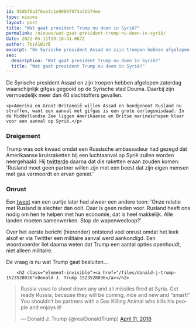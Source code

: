 ```yaml
---
id: 93dbf6a3f6ae4c1e9080f074a7bb74ee
type: nieuws
layout: post
title: "Wat gaat president Trump nu doen in Syrië?"
permalink: /nieuws/wat-gaat-president-trump-nu-doen-in-syrië/
date: 2022-05-11T19:16:41.067Z
author: 7biA1WiYB
excerpt: "De Syrische president Assad en zijn troepen hebben afgelopen zaterdag waarschijnlijk gifgas gegooid op de Syrische stad Douma. Daarbij zijn vermoedelijk meer dan 40 slachtoffers gevallen.   "
seo:
  description: "Wat gaat president Trump nu doen in Syrië?"
  title: "Wat gaat president Trump nu doen in Syrië?"
---
```

De Syrische president Assad en zijn troepen hebben afgelopen zaterdag waarschijnlijk gifgas gegooid op de Syrische stad Douma. Daarbij zijn vermoedelijk meer dan 40 slachtoffers gevallen.   

    <p>Amerika en Groot-Britannië willen Assad en bondgenoot Rusland nu straffen, want een aanval met gifgas is een grote oorlogsmisdaad. In de Middellandse Zee liggen Amerikaanse en Britse marineschepen klaar voor een aanval op Syrië.</p>
<h3>Dreigement</h3>
<p>Trump was ook kwaad omdat een Russische ambassadeur had gezegd dat Amerikaanse kruisraketten bij een luchtaanval op Syrië zullen worden neergehaald. Hij <a href="https://twitter.com/realDonaldTrump/status/984022625440747520">twitterde</a> daarna dat die raketten eraan zouden komen: 'Rusland moet geen partner willen zijn met een beest dat zijn eigen mensen met gas vermoordt en ervan geniet.'</p>
<h3>Onrust</h3>
<p>Een <a href="https://twitter.com/realDonaldTrump/status/984032798821568513">tweet</a> van een uurtje later had alweer een andere toon: 'Onze relatie met Rusland is slechter dan ooit. Daar is geen reden voor. Rusland heeft ons nodig om hen te helpen met hun economie, dat is heel makkelijk. Alle landen moeten samenwerken. Stop de wapenwedloop?'</p>
<p>Over het eerste bericht (hieronder) ontstond veel onrust omdat het leek alsof er via Twittter een militaire aanval werd aankondigd. Een woordvoerder liet daarna weten dat Trump een aantal opties openhoudt, niet alleen militaire. </p>
<p>De vraag is nu wat Trump gaat besluiten...</p>
<p><div class="media media-element-container media-default"><div id="file-533028" class="file file-document file-text-oembed">

        <h2 class="element-invisible"><a href="/files/donald-j-trump-1523528036">Donald J. Trump 1523528036</a></h2>
    
  
  <div class="content">
    
<blockquote class="twitter-tweet" data-width="550"><p lang="en" dir="ltr">Russia vows to shoot down any and all missiles fired at Syria. Get ready Russia,  because they will be coming, nice and new and “smart!” You shouldn’t be partners with a Gas Killing Animal who kills his people and enjoys it!</p>&mdash; Donald J. Trump (@realDonaldTrump) <a href="https://twitter.com/realDonaldTrump/status/984022625440747520?ref_src=twsrc%5Etfw">April 11, 2018</a></blockquote>
<script async="" src="https://platform.twitter.com/widgets.js" charset="utf-8"></script>
  </div>

  
</div>
</div>  
